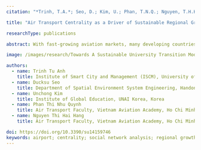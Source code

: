 ```yaml
---
citation: "*Trinh, T.A.*; Seo, D.; Kim, U.; Phan, T.N.Q.; Nguyen, T.H.H. (2022). *Air Transport Centrality as a Driver of Sustainable Regional Growth: A Case of Vietnam*. Sustainability 2022, 14, 9746."

title: "Air Transport Centrality as a Driver of Sustainable Regional Growth: A Case of Vietnam"

researchType: publications

abstract: With fast-growing aviation markets, many developing countries are showing remarkable economic development in global terms. As significant growth of air transportation is crucially interrelated with regional growth, it is essential to identify relevant criteria to ensure effective allocation of investments in this regard. This study aimed to investigate airport centrality using social network analysis to detect the key hubs and examine the interrelationship between airport centrality and regional economy indicators in Vietnamese regions. The results revealed that the cities of Tan Son Nhat, Noi Bai, and Da Nang were the key regional hub airports in the air transport network and the development of these leading cities had played a significant role in promoting the improvement of the entire domestic air network. Moreover, the results showed a strong positive correlation between airport centrality and regional growth features. Therefore, policymakers can optimize their decision-making processes in relation to sustainable regional development by considering air transport mobility and network in addition to conventional socioeconomic criteria.

image: /images/research/Towards A Sustainable University Transition Model For Emerging Markets.jpg

authors:
  - name: Trinh Tu Anh
    title: Institute of Smart City and Management (ISCM), University of Economics Ho Chi Minh City, Ho Chi Minh City, Vietnam
  - name: Ducksu Seo
    title: Department of Spatial Environment System Engineering, Handong Global University, Korea
  - name: Unchong Kim
    title: Institute of Global Education, UNAI Korea, Korea
  - name: Phan Thi Nhu Quynh
    title: Air Transport Faculty, Vietnam Aviation Academy, Ho Chi Minh City, Vietnam
  - name: Nguyen Thi Hai Hang
    title: Air Transport Faculty, Vietnam Aviation Academy, Ho Chi Minh City, Vietnam

doi: https://doi.org/10.3390/su14159746
keywords: airport; centrality; social network analysis; regional growth indicator; Vietnam
---
```


